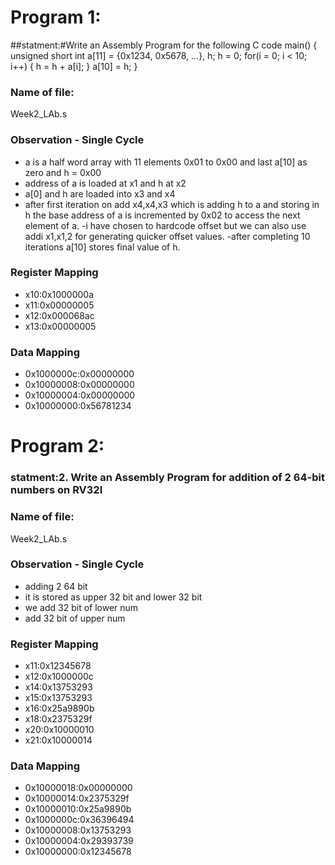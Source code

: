 # Program 1: 
##statment:#Write an Assembly Program for the following C code
main() {
	unsigned short int a[11] = {0x1234, 0x5678, ...}, h;
	h = 0;
	for(i = 0; i < 10; i++)
	{
		h = h + a[i];
	}
	a[10] = h;
}
### Name of file:
Week2_LAb.s


### Observation - Single Cycle

- a is a half word array with 11 elements 0x01 to 0x00 and last a[10] as zero and h = 0x00
- address of a is loaded at x1 and h at x2
- a[0] and h are loaded into x3 and x4
- after first iteration on add x4,x4,x3 which is adding h to a and storing in h the base address of a is incremented by 0x02 to access the next element of a. 
-i have chosen to hardcode offset but we can also use addi x1,x1,2 for generating quicker offset values.
-after completing 10 iterations a[10] stores final value of h.


 
### Register Mapping
- x10:0x1000000a
- x11:0x00000005
- x12:0x000068ac
- x13:0x00000005

### Data Mapping
- 0x1000000c:0x00000000
- 0x10000008:0x00000000
- 0x10000004:0x00000000
- 0x10000000:0x56781234


# Program 2: 
### statment:2. Write an Assembly Program for addition of 2 64-bit numbers on RV32I 

### Name of file:
Week2_LAb.s

### Observation - Single Cycle
- adding 2 64 bit
- it is stored as upper 32 bit and lower 32 bit 
-  we add 32 bit of lower num
- add 32 bit of upper num
  

### Register Mapping
- x11:0x12345678
- x12:0x1000000c
- x14:0x13753293
- x15:0x13753293
- x16:0x25a9890b
- x18:0x2375329f
- x20:0x10000010
- x21:0x10000014


### Data Mapping
- 0x10000018:0x00000000
- 0x10000014:0x2375329f
- 0x10000010:0x25a9890b
- 0x1000000c:0x36396494
- 0x10000008:0x13753293
- 0x10000004:0x29393739
- 0x10000000:0x12345678
